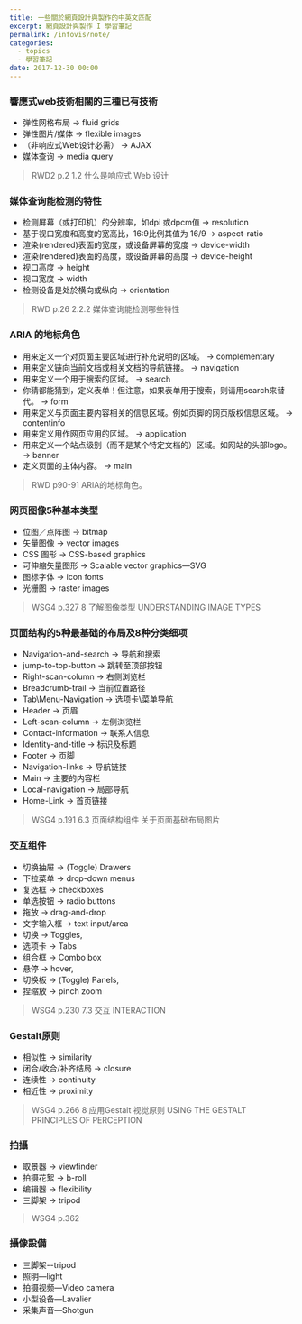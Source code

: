 ```yaml
---
title: 一些關於網頁設計與製作的中英文匹配
excerpt: 網頁設計與製作 I 學習筆記
permalink: /infovis/note/
categories:
  - topics
  - 學習筆記
date: 2017-12-30 00:00
---
```




### 響應式web技術相關的三種已有技術

- 弹性网格布局 → fluid grids
- 弹性图片/媒体 → flexible images
- （非响应式Web设计必需） → AJAX
- 媒体查询 → media query

> RWD2  p.2  1.2  什么是响应式 Web 设计


### 媒体查询能检测的特性

- 检测屏幕（或打印机）的分辨率，如dpi 或dpcm值 → resolution
- 基于视口宽度和高度的宽高比，16:9比例其值为 16/9 → aspect-ratio
- 渲染(rendered)表面的宽度，或设备屏幕的宽度 → device-width
- 渲染(rendered)表面的高度，或设备屏幕的高度 → device-height
- 视口高度 → height
- 视口宽度 → width
- 检测设备是处於横向或纵向 → orientation

> RWD  p.26  2.2.2  媒体查询能检测哪些特性


### ARIA 的地标角色

- 用来定义一个对页面主要区域进行补充说明的区域。 → complementary
- 用来定义链向当前文档或相关文档的导航链接。 → navigation
- 用来定义一个用于搜索的区域。 → search
- 你猜都能猜到，定义表单！但注意，如果表单用于搜索，则请用search来替代。 → form
- 用来定义与页面主要内容相关的信息区域。例如页脚的网页版权信息区域。 → contentinfo
- 用来定义用作网页应用的区域。 → application
- 用来定义一个站点级别（而不是某个特定文档的）区域。如网站的头部logo。 → banner
- 定义页面的主体内容。 → main

> RWD  p90-91  ARIA的地标角色。


### 网页图像5种基本类型

- 位图／点阵图  → bitmap
- 矢量图像 → vector images
- CSS 图形 → CSS-based graphics
- 可伸缩矢量图形  → Scalable vector graphics—SVG
- 图标字体 → icon fonts
- 光栅图 → raster images

> WSG4  p.327  8  了解图像类型 UNDERSTANDING IMAGE TYPES

### 页面结构的5种最基础的布局及8种分类细项

- Navigation-and-search → 导航和搜索
- jump-to-top-button → 跳转至顶部按钮
- Right-scan-column → 右侧浏览栏
- Breadcrumb-trail → 当前位置路径
- Tab\Menu-Navigation → 选项卡\菜单导航
- Header → 页眉
- Left-scan-column → 左侧浏览栏
- Contact-information → 联系人信息
- Identity-and-title → 标识及标题
- Footer → 页脚
- Navigation-links → 导航链接
- Main → 主要的内容栏
- Local-navigation → 局部导航
- Home-Link → 首页链接

> WSG4  p.191  6.3  页面结构组件 关于页面基础布局图片


### 交互组件

- 切换抽屉 → (Toggle) Drawers
- 下拉菜单 → drop-down menus
- 复选框 → checkboxes
- 单选按钮 → radio buttons
- 拖放 → drag-and-drop
- 文字输入框 → text input/area
- 切换 → Toggles,
- 选项卡 → Tabs
- 组合框 → Combo box
- 悬停 → hover,
- 切换板 → (Toggle) Panels,
- 捏缩放 → pinch zoom

> WSG4  p.230  7.3  交互 INTERACTION


### Gestalt原则

- 相似性 → similarity
- 闭合/收合/补齐结局 → closure
- 连续性 → continuity
- 相近性 → proximity

> WSG4  p.266  8 应用Gestalt 视觉原则 USING THE GESTALT PRINCIPLES OF PERCEPTION


### 拍攝

- 取景器 → viewfinder
- 拍摄花絮 → b-roll
- 编辑器 → flexibility
- 三脚架 → tripod

> WSG4  p.362


### 攝像設備

- 三脚架--tripod
- 照明—light
- 拍摄视频—Video camera
- 小型设备—Lavalier
- 采集声音—Shotgun
